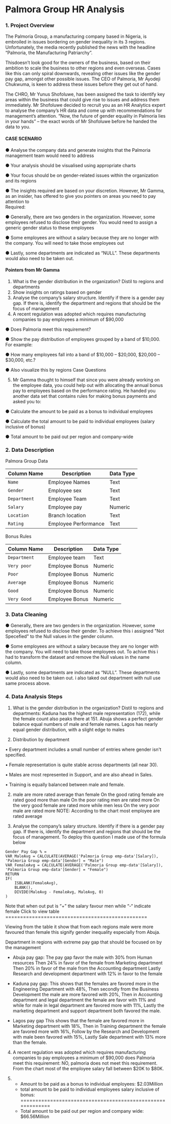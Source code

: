 # Palmora Group HR Analysis

### 1. **Project Overview**

The Palmoria Group, a manufacturing company based in Nigeria, is embroiled in issues 
bordering on gender inequality in its 3 regions. Unfortunately, the media recently 
published the news with the headline “Palmoria, the Manufacturing Patriarchy”.

Thisdoesn’t look good for the owners of the business, based on their ambition to scale the 
business to other regions and even overseas. Cases like this can only spiral downwards, 
revealing other issues like the gender pay gap, amongst other possible issues. 
The CEO of Palmoria, Mr Ayodeji Chukwuma, is keen to address these issues before they 
get out of hand.

The CHRO, Mr Yunus Shofoluwe, has been assigned the task to identify 
key areas within the business that could give rise to issues and address them immediately. 
Mr Shofoluwe decided to recruit you as an HR Analytics expert to analyse the company’s 
HR data and come up with recommendations for management’s attention. “Now, the 
future of gender equality in Palmoria lies in your hands” – the exact words of Mr 
Shofoluwe before he handed the data to you. 

#### CASE SCENARIO
●  Analyse the company data and generate insights that the Palmoria management 
team would need to address 

● Your analysis should be visualised using appropriate charts 

● Your focus should be on gender-related issues within the organization and its 
regions 

● The insights required are based on your discretion. However, Mr Gamma, as an 
insider, has offered to give you pointers on areas you need to pay attention to  
Required: 

● Generally, there are two genders in the organization. However, some employees 
refused to disclose their gender. You would need to assign a generic gender status 
to these employees 

● Some employees are without a salary because they are no longer with the company. 
You will need to take those employees out 

● Lastly, some departments are indicated as “NULL”. These departments would also 
need to be taken out. 

#### Pointers from Mr Gamma
1. What is the gender distribution in the organization? Distil to regions and 
departments 
2. Show insights on ratings based on gender 
3. Analyse the company’s salary structure. Identify if there is a gender pay gap. If 
there is, identify the department and regions that should be the focus of 
management 
4. A recent regulation was adopted which requires manufacturing companies to pay 
employees a minimum of $90,000 

● Does Palmoria meet this requirement? 

● Show the pay distribution of employees grouped by a band of $10,000. For example: 

● How many employees fall into a band of $10,000 – $20,000, $20,000 – $30,000, 
etc.? 

● Also visualize this by regions 
Case Questions 

5. Mr Gamma thought to himself that since you were already working on the employee 
data, you could help out with allocating the annual bonus pay to employees based on the 
performance rating. He handed you another data set that contains rules for making bonus 
payments and asked you to: 

●  Calculate the amount to be paid as a bonus to individual employees 

●  Calculate the total amount to be paid to individual employees (salary inclusive of 
bonus) 

● Total amount to be paid out per region and company-wide 


### 2. Data Description

Palmora Group Data

| Column Name | Description        | Data Type |
| ----------- | ------------------ | --------- |
| `Name`      | Employee Names     | Text      |
| `Gender`    | Employee sex       | Text      |
| `Department`| Employee Team      | Text      |
| `Salary`    | Employee pay       | Numeric   |
| `Location`  | Branch location    | Text      |
| `Rating`    |Employee Performance| Text      |
 

Bonus Rules

| Column Name | Description        | Data Type |
| ----------- | ------------------ | --------- |
| `Department`| Employee team      | Text      |
| `Very poor` | Employee Bonus     | Numeric   |
| `Poor`      | Employee Bonus     | Numeric   |
| `Average`   | Employee Bonus     | Numeric   |
| `Good`      | Employee Bonus     | Numeric   |
| `Very Good` |Employee Bonus      | Numeric   |

### 3. Data Cleaning

● Generally, there are two genders in the organization. However, some employees 
refused to disclose their gender. To achieve this i assigned "Not Specefied" to the Null values 
in the gender column.

● Some employees are without a salary because they are no longer with the company. 
You will need to take those employees out. To achive this i had to transform the dataset and remove the Null values in the name column.

● Lastly, some departments are indicated as “NULL”. These departments would also 
need to be taken out. i also taked out department with null use same process above.


### 4. Data Analysis Steps

1. What is the gender distribution in the organization? Distil to regions and 
departments: Kaduna has the highest male representation (172), while the female count also peaks there at 151. Abuja shows a perfect gender balance equal numbers of male and female names. Lagos has nearly equal gender distribution, with a slight edge to males

2. Distribution by department

•   Every department includes a small number of entries where gender isn't specified.

•    Female representation is quite stable across departments (all near 30).

•    Males are most represented in Support, and are also ahead in Sales.

•   Training is equally balanced between male and female.

2. male are more rated average than female
On the good rating female are rated good more than male
On the poor rating men are rated more 
On the very good female are rated more while men less
On the very poor male are rated more 
NOTE: According to the chart most employee are rated average 

3. Analyse the company’s salary structure. Identify if there is a gender pay gap. If there is, identify the department and regions that should be the focus of management.
To deploy this question I made use of the formula below
```
Gender Pay Gap % = 
VAR MaleAvg = CALCULATE(AVERAGE('Palmoria Group emp-data'[Salary]), 'Palmoria Group emp-data'[Gender] = "Male")
VAR FemaleAvg = CALCULATE(AVERAGE('Palmoria Group emp-data'[Salary]), 'Palmoria Group emp-data'[Gender] = "Female")
RETURN 
IF(
    ISBLANK(FemaleAvg), 
    BLANK(), 
    DIVIDE(MaleAvg - FemaleAvg, MaleAvg, 0)
)

```
Note that when out put is “+” the salary favour men while “-“ indicate female
Click to view table ================================================

Viewing from the table it show that from each regions male were more favoured than female this signify gender inequality especially from Abuja.

Department in regions with extreme pay gap that should be focused on by the management 
-	Abuja pay gap:
The pay gap favor the male with 30% from Human resources
Then 24% in favor of the female from Marketing department  
Then 20% in favor of the male from the Accounting department
Lastly Research and development  department with 12% in favor to the female

-	Kaduna pay gap: 
This shows that the females are favored more in the Engineering Department with 48%,
Then secondly from the Business Development the male are more favored with 20%,
Then in Accounting department and legal department the female are favor with 11% and while for male in legal department are favored more with 11%,
Lastly the marketing department and support department both favored the male.

-	Lagos pay gap 
This shows that the female are favored more in Marketing department with 18%,
Then in Training department the female are favored more with 16%,
Follow by the Research and Development with male been favored with 15%,
Lastly Sale department with 13% more than the female.


4. A recent regulation was adopted which requires manufacturing companies to pay employees a minimum of $90,000 does Palmoria meet this requirement:
NO, palmoria does not meet this requirement. From the chart most of the employee salary fall between $20K to $80K.

5. - Amount to be paid as a bonus to individual employees: $2.03Million
    - total amount to be paid to individual employees salary inclusive of bonus: ===========================================================
    - Total amount to be paid out per region and company wide: $66.56Million






















